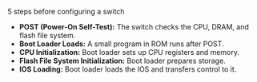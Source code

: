 5 steps before configuring a switch
 - **POST (Power-On Self-Test):** The switch checks the CPU, DRAM, and flash file system.
- **Boot Loader Loads:** A small program in ROM runs after POST.
- **CPU Initialization:** Boot loader sets up CPU registers and memory.
- **Flash File System Initialization:** Boot loader prepares storage.
- **IOS Loading:** Boot loader loads the IOS and transfers control to it.